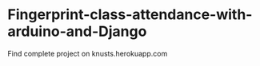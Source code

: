 # Fingerprint-class-attendance-with-arduino-and-Django
Find complete project on knusts.herokuapp.com 

